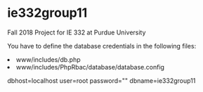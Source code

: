 # ie332group11

Fall 2018 Project for IE 332 at Purdue University

You have to define the database credentials in the following files:
<ui>
  <li>www/includes/db.php</li>
  <li>www/includes/PhpRbac/database/database.config</li>
</ui>

dbhost=localhost
user=root
password=""
dbname=ie332group11
